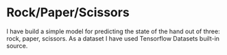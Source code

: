 # Rock/Paper/Scissors
I have build a simple model for predicting the state of the hand out of three: rock, paper, scissors.
As a dataset I have used Tensorflow Datasets built-in source.
